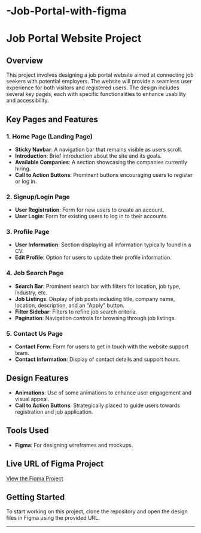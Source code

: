 # -Job-Portal-with-figma


# Job Portal Website Project

## Overview

This project involves designing a job portal website aimed at connecting job seekers with potential employers. The website will provide a seamless user experience for both visitors and registered users. The design includes several key pages, each with specific functionalities to enhance usability and accessibility.

## Key Pages and Features

### 1. Home Page (Landing Page)

- **Sticky Navbar**: A navigation bar that remains visible as users scroll.
- **Introduction**: Brief introduction about the site and its goals.
- **Available Companies**: A section showcasing the companies currently hiring.
- **Call to Action Buttons**: Prominent buttons encouraging users to register or log in.

### 2. Signup/Login Page

- **User Registration**: Form for new users to create an account.
- **User Login**: Form for existing users to log in to their accounts.

### 3. Profile Page

- **User Information**: Section displaying all information typically found in a CV.
- **Edit Profile**: Option for users to update their profile information.

### 4. Job Search Page

- **Search Bar**: Prominent search bar with filters for location, job type, industry, etc.
- **Job Listings**: Display of job posts including title, company name, location, description, and an "Apply" button.
- **Filter Sidebar**: Filters to refine job search criteria.
- **Pagination**: Navigation controls for browsing through job listings.

### 5. Contact Us Page

- **Contact Form**: Form for users to get in touch with the website support team.
- **Contact Information**: Display of contact details and support hours.

## Design Features

- **Animations**: Use of some animations to enhance user engagement and visual appeal.
- **Call to Action Buttons**: Strategically placed to guide users towards registration and job application.

## Tools Used

- **Figma**: For designing wireframes and mockups.

## Live URL of Figma Project

[View the Figma Project](https://www.figma.com/proto/c05hyQFErCvGILTfF7K9Hu/Untitled?node-id=96-93&t=wfSlqymqitIshFos-1&scaling=min-zoom&page-id=0%3A1&starting-point-node-id=164%3A2282)

## Getting Started

To start working on this project, clone the repository and open the design files in Figma using the provided URL.

---
